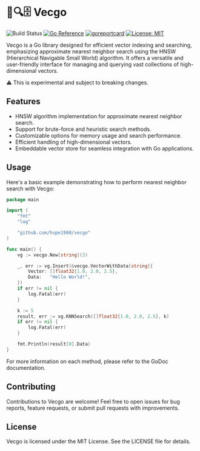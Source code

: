 # 🧬🔍🗄️ Vecgo
![Build Status](https://github.com/hupe1980/vecgo/workflows/build/badge.svg) 
[![Go Reference](https://pkg.go.dev/badge/github.com/hupe1980/vecgo.svg)](https://pkg.go.dev/github.com/hupe1980/vecgo)
[![goreportcard](https://goreportcard.com/badge/github.com/hupe1980/vecgo)](https://goreportcard.com/report/github.com/hupe1980/vecgo)
[![License: MIT](https://img.shields.io/badge/License-MIT-yellow.svg)](https://opensource.org/licenses/MIT)

Vecgo is a Go library designed for efficient vector indexing and searching, emphasizing approximate nearest neighbor search using the HNSW (Hierarchical Navigable Small World) algorithm. It offers a versatile and user-friendly interface for managing and querying vast collections of high-dimensional vectors.

:warning: This is experimental and subject to breaking changes.

## Features

- HNSW algorithm implementation for approximate nearest neighbor search.
- Support for brute-force and heuristic search methods.
- Customizable options for memory usage and search performance.
- Efficient handling of high-dimensional vectors.
- Embeddable vector store for seamless integration with Go applications.

## Usage

Here's a basic example demonstrating how to perform nearest neighbor search with Vecgo:


```go
package main

import (
	"fmt"
	"log"

	"github.com/hupe1980/vecgo"
)

func main() {
	vg := vecgo.New[string](3)

	_, err := vg.Insert(&vecgo.VectorWithData[string]{
		Vector: []float32{1.0, 2.0, 2.5},
		Data:   "Hello World!",
	})
	if err != nil {
		log.Fatal(err)
	}

	k := 5
	result, err := vg.KNNSearch([]float32{1.0, 2.0, 2.5}, k)
	if err != nil {
		log.Fatal(err)
	}

	fmt.Println(result[0].Data)
}
```

For more information on each method, please refer to the GoDoc documentation.

## Contributing
Contributions to Vecgo are welcome! Feel free to open issues for bug reports, feature requests, or submit pull requests with improvements.

## License
Vecgo is licensed under the MIT License. See the LICENSE file for details.